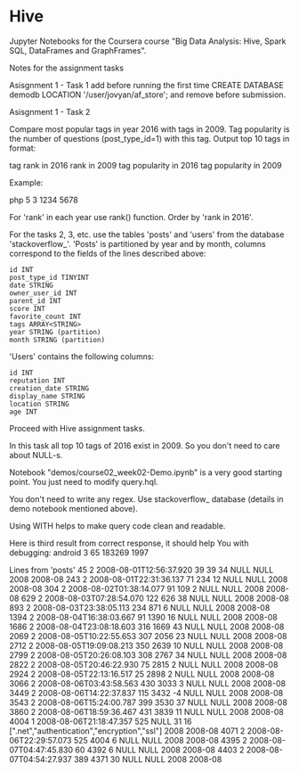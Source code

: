 # Hive

Jupyter Notebooks for the Coursera course "Big Data Analysis: Hive, Spark SQL, DataFrames and GraphFrames".

Notes for the assignment tasks

Asisgnment 1 - Task 1
add before running the first time
CREATE DATABASE demodb LOCATION '/user/jovyan/af_store';
and remove before submission.

Asisgnment 1 - Task 2


Compare most popular tags in year 2016 with tags in 2009. Tag popularity is the number of questions (post_type_id=1) with this tag. Output top 10 tags in format:

tag <tab> rank in 2016 <tab> rank in 2009 <tag> tag popularity in 2016 <tag> tag popularity in 2009

Example:

php 5 3 1234 5678

For 'rank' in each year use rank() function. Order by 'rank in 2016'. 

For the tasks 2, 3, etc. use the tables 'posts' and 'users' from the database 'stackoverflow_'. 'Posts' is partitioned by year and by month, columns correspond to the fields of the lines described above:

    id INT
    post_type_id TINYINT
    date STRING
    owner_user_id INT
    parent_id INT
    score INT
    favorite_count INT
    tags ARRAY<STRING>
    year STRING (partition)
    month STRING (partition)

'Users' contains the following columns:

    id INT
    reputation INT
    creation_date STRING
    display_name STRING
    location STRING
    age INT

Proceed with Hive assignment tasks.


In this task all top 10 tags of 2016 exist in 2009. So you don't need to care about NULL-s.

Notebook "demos/course02_week02-Demo.ipynb" is a very good starting point. You just need to modify query.hql.

You don't need to write any regex. Use stackoverflow_ database (details in demo notebook mentioned above).

Using WITH helps to make query code clean and readable.

Here is third result from correct response, it should help You with debugging: 
android	3	65	183269	1997


Lines from 'posts'
45	2	2008-08-01T12:56:37.920	39	39	34	NULL	NULL	2008	2008-08
243	2	2008-08-01T22:31:36.137	71	234	12	NULL	NULL	2008	2008-08
304	2	2008-08-02T01:38:14.077	91	109	2	NULL	NULL	2008	2008-08
629	2	2008-08-03T07:28:54.070	122	626	38	NULL	NULL	2008	2008-08
893	2	2008-08-03T23:38:05.113	234	871	6	NULL	NULL	2008	2008-08
1394	2	2008-08-04T16:38:03.667	91	1390	16	NULL	NULL	2008	2008-08
1686	2	2008-08-04T23:08:18.603	316	1669	43	NULL	NULL	2008	2008-08
2069	2	2008-08-05T10:22:55.653	307	2056	23	NULL	NULL	2008	2008-08
2712	2	2008-08-05T19:09:08.213	350	2639	10	NULL	NULL	2008	2008-08
2799	2	2008-08-05T20:26:08.103	308	2767	34	NULL	NULL	2008	2008-08
2822	2	2008-08-05T20:46:22.930	75	2815	2	NULL	NULL	2008	2008-08
2924	2	2008-08-05T22:13:16.517	25	2898	2	NULL	NULL	2008	2008-08
3066	2	2008-08-06T03:43:58.563	430	3033	3	NULL	NULL	2008	2008-08
3449	2	2008-08-06T14:22:37.837	115	3432	-4	NULL	NULL	2008	2008-08
3543	2	2008-08-06T15:24:00.787	399	3530	37	NULL	NULL	2008	2008-08
3860	2	2008-08-06T18:59:36.467	431	3839	11	NULL	NULL	2008	2008-08
4004	1	2008-08-06T21:18:47.357	525	NULL	31	16	[".net","authentication","encryption","ssl"]	2008	2008-08
4071	2	2008-08-06T22:29:57.073	525	4004	6	NULL	NULL	2008	2008-08
4395	2	2008-08-07T04:47:45.830	60	4392	6	NULL	NULL	2008	2008-08
4403	2	2008-08-07T04:54:27.937	389	4371	30	NULL	NULL	2008	2008-08
